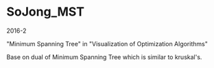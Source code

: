 # SoJong_MST
2016-2

"Minimum Spanning Tree" in
"Visualization of Optimization Algorithms"

Base on dual of Minimum Spanning Tree which is similar to kruskal's.
